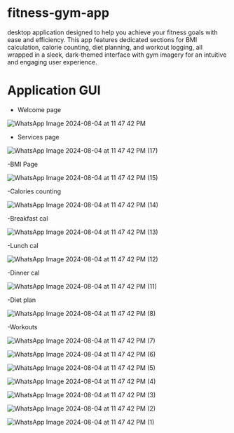 # fitness-gym-app
desktop application designed to help you achieve your fitness goals with ease and efficiency. This app features dedicated sections for BMI calculation, calorie counting, diet planning, and workout logging, 
all wrapped in a sleek, dark-themed interface with gym imagery for an intuitive and engaging user experience.
# Application GUI

- Welcome page 

![WhatsApp Image 2024-08-04 at 11 47 42 PM](https://github.com/user-attachments/assets/780a2953-0c70-483a-8914-2a1b0b07fdac)

- Services page

![WhatsApp Image 2024-08-04 at 11 47 42 PM (17)](https://github.com/user-attachments/assets/631e97e5-eb07-40b8-b80c-433a4e7399b9)

-BMI Page 

![WhatsApp Image 2024-08-04 at 11 47 42 PM (15)](https://github.com/user-attachments/assets/4e2bd5d8-b4b6-43d8-9e4a-5e4544e31962)

-Calories counting 

![WhatsApp Image 2024-08-04 at 11 47 42 PM (14)](https://github.com/user-attachments/assets/828567d2-38e3-4847-a933-75a4ab969d41)

-Breakfast cal

![WhatsApp Image 2024-08-04 at 11 47 42 PM (13)](https://github.com/user-attachments/assets/03d3265d-652d-4434-9c9e-1c56bd7be864)

-Lunch cal

![WhatsApp Image 2024-08-04 at 11 47 42 PM (12)](https://github.com/user-attachments/assets/d571cf58-66bb-4ce8-b0e4-9cb18ddb5490)

-Dinner cal

![WhatsApp Image 2024-08-04 at 11 47 42 PM (11)](https://github.com/user-attachments/assets/fbbaa0be-4eca-4de8-a399-a5881b5619c9)

-Diet plan

![WhatsApp Image 2024-08-04 at 11 47 42 PM (8)](https://github.com/user-attachments/assets/edad8019-2857-4152-954c-8d374d70036f)

-Workouts

![WhatsApp Image 2024-08-04 at 11 47 42 PM (7)](https://github.com/user-attachments/assets/cc914617-9136-4e36-b50d-ffbb72dc94ae)

![WhatsApp Image 2024-08-04 at 11 47 42 PM (6)](https://github.com/user-attachments/assets/37b682d5-139e-4b9c-8f0d-bcf16b94528b)

![WhatsApp Image 2024-08-04 at 11 47 42 PM (5)](https://github.com/user-attachments/assets/0d34274a-3f4f-494b-85e0-bad5dbea4d5c)

![WhatsApp Image 2024-08-04 at 11 47 42 PM (4)](https://github.com/user-attachments/assets/17a61302-a889-47cd-89ec-8ad2f3b9875e)

![WhatsApp Image 2024-08-04 at 11 47 42 PM (3)](https://github.com/user-attachments/assets/ce449298-f07b-464c-9066-c0beca12cc49)

![WhatsApp Image 2024-08-04 at 11 47 42 PM (2)](https://github.com/user-attachments/assets/40c351cd-3184-45c7-8178-495b199240c0)

![WhatsApp Image 2024-08-04 at 11 47 42 PM (1)](https://github.com/user-attachments/assets/c3c939c4-5a91-4b49-82e1-13d80256d749)


